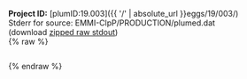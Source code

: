 **Project ID:** [plumID:19.003]({{ '/' | absolute_url }}eggs/19/003/)  
Stderr for source:  EMMI-ClpP/PRODUCTION/plumed.dat   
(download [zipped raw stdout](plumed.dat.plumed_master.stdout.txt.zip))  
{% raw %}
<pre>
</pre>
{% endraw %}
